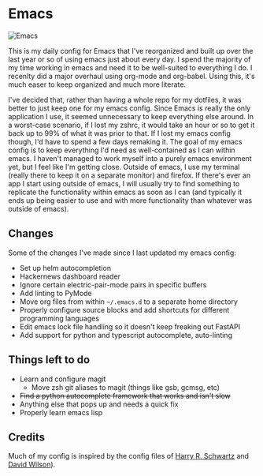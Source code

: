 # Emacs


![Emacs](https://raw.githubusercontent.com/kmg731/emacs-config/master/screenshots/Screenshot%20from%202021-08-10%2022-29-09_UPDATED.png)


This is my daily config for Emacs that I've reorganized and built up over the
last year or so of using emacs just about every day. I spend the majority of my
time working in emacs and need it to be well-suited to everything I do. I
recenlty did a major overhaul using org-mode and org-babel. Using this, it's
much easer to keep organized and much more literate.

I've decided that, rather than having a whole repo for my dotfiles, it was
better to just keep one for my emacs config. Since Emacs is really the only
application I use, it seemed unnecessary to keep everything else around. In a
worst-case scenario, if I lost my zshrc, it would take an hour or so to get it
back up to 99% of what it was prior to that. If I lost my emacs config though,
I'd have to spend a few days remaking it. The goal of my emacs config is to keep
everything I'd need as well-contained as I can within emacs. I haven't managed
to work myself into a purely emacs environment yet, but I feel like I'm getting
close. Outside of emacs, I use my terminal (really there to keep it on a
separate monitor) and firefox. If there's ever an app I start using outside of
emacs, I will usually try to find something to replicate the functionality
within emacs as soon as I can (and typically it ends up being easier to use
and with more functionality than whatever was outside of emacs).

## Changes

Some of the changes I've made since I last updated my emacs config:
- Set up helm autocompletion
- Hackernews dashboard reader
- Ignore certain electric-pair-mode pairs in specific buffers
- Add linting to PyMode
- Move org files from within `~/.emacs.d` to a separate home directory
- Properly configure source blocks and add shortcuts
  for different programming languages
- Edit emacs lock file handling so it doesn't keep freaking out FastAPI
- Add support for python and typescript autocomplete, auto-linting

## Things left to do

- Learn and configure magit
  - Move zsh git aliases to magit (things like gsb, gcmsg, etc)
- ~~Find a python autocomplete framework that works and isn't slow~~
- Anything else that pops up and needs a quick fix
- Properly learn emacs lisp

## Credits

Much of my config is inspired by the config files of [Harry R. Schwartz](https://github.com/hrs/dotfiles/blob/main/emacs/dot-emacs.d/configuration.org)
and [David Wilson](https://github.com/daviwil/dotfiles/blob/master/Emacs.org)).
